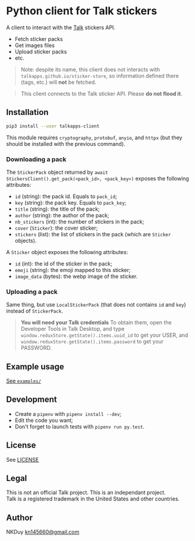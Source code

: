 # Python client for Talk stickers

A client to interact with the [Talk](https://nkdtalk.web.app/) stickers API.

+ Fetch sticker packs
+ Get images files
+ Upload sticker packs
+ etc.


> Note: despite its name, this client does not interacts with
> `talkapps.github.io/sticker-store`, so information defined there (tags, etc.) will **not**
> be fetched.

> This client connects to the Talk sticker API. Please **do not flood it**.

## Installation

```bash
pip3 install --user talkapps-client
```

This module requires `cryptography`, `protobuf`, `anyio`, and `httpx` (but they should
be installed with the previous command).

### Downloading a pack
The `StickerPack` object returned by `await StickersClient().get_pack(<pack_id>,
<pack_key>)` exposes the following attributes:

+ `id` (string): the pack id. Equals to `pack_id`;
+ `key` (string): the pack key. Equals to `pack_key`;
+ `title` (string): the title of the pack;
+ `author` (string): the author of the pack;
+ `nb_stickers` (int): the number of stickers in the pack;
+ `cover` (`Sticker`): the cover sticker;
+ `stickers` (list): the list of stickers in the pack (which are `Sticker`
  objects).


A `Sticker` object exposes the following attributes:

+ `id` (int): the id of the sticker in the pack;
+ `emoji` (string): the emoji mapped to this sticker;
+ `image_data` (bytes): the webp image of the sticker.


### Uploading a pack

Same thing, but use `LocalStickerPack` (that does not contains `id` and `key`)
instead of `StickerPack`.


> **You will need your Talk credentials** To obtain them, open the Developer
> Tools in Talk Desktop, and type `window.reduxStore.getState().items.uuid_id`
> to get your USER, and `window.reduxStore.getState().items.password` to get
> your PASSWORD.


## Example usage

[See `examples/`](examples/)

## Development

+ Create a `pipenv` with `pipenv install --dev`;
+ Edit the code you want;
+ Don't forget to launch tests with `pipenv run py.test`.

## License

See [LICENSE](https://github.com/talkapps/talkapps-client/blob/master/LICENSE)


## Legal

This is not an official Talk project. This is an independant project.  
Talk is a registered trademark in the United States and other countries.


## Author

NKDuy <kn145660@gmail.com>

